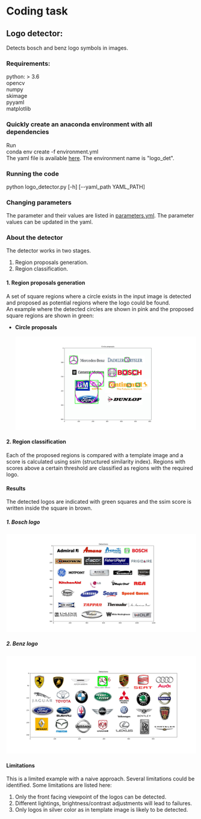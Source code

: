 # Coding task
## Logo detector: 
Detects bosch and benz logo symbols in images.

### Requirements:
python: > 3.6 <br />
opencv <br />
numpy <br />
skimage <br />
pyyaml <br />
matplotlib <br />

### Quickly create an anaconda environment with all dependencies
Run <br />
conda env create -f environment.yml <br />
The yaml file is available [here](https://github.com/NareshGuru77/logo_detector/blob/master/environment.yml). The environment name is "logo_det".

### Running the code
python logo_detector.py [-h] [--yaml_path YAML_PATH]

### Changing parameters
The parameter and their values are listed in [parameters.yml](https://github.com/NareshGuru77/logo_detector/blob/master/parameters.yml). The parameter values can be updated in the yaml.

### About the detector
The detector works in two stages. <br />
1. Region proposals generation.
2. Region classification.

#### 1. Region proposals generation
A set of square regions where a circle exists in the input image is detected and proposed as potential regions where the logo could be found. <br />
An example where the detected circles are shown in pink and the proposed square regions are shown in green:

* **Circle proposals**<br/><br/>
![Circle proposals](https://github.com/NareshGuru77/logo_detector/blob/master/results/region_proposals.jpg)

#### 2. Region classification
Each of the proposed regions is compared with a template image and a score is calculated using ssim (structured similarity index). Regions with scores above a certain threshold are classified as regions with the required logo. <br />


#### Results
The detected logos are indicated with green squares and the ssim score is written inside the square in brown.
##### 1. Bosch logo
![Circle proposals](https://github.com/NareshGuru77/logo_detector/blob/master/results/bosch_result.jpg)

##### 2. Benz logo
![Circle proposals](https://github.com/NareshGuru77/logo_detector/blob/master/results/benz_result.jpg)

#### Limitations
This is a limited example with a naive approach. Several limitations could be identified. Some limitations are listed here: <br />
1. Only the front facing viewpoint of the logos can be detected.
2. Different lightings, brightness/contrast adjustments will lead to failures.
3. Only logos in silver color as in template image is likely to be detected.
